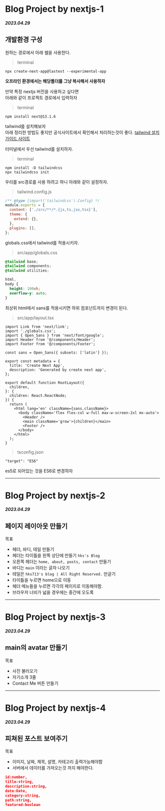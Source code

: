 # Blog Project by nextjs-1

##### 2023.04.29

## 개발환경 구성

원하는 경로에서 아래 쉘을 사용한다.

> terminal

```
npx create-next-app@lastest --experimental-app
```

**오프라인 환경에서는 해당폴더를 그냥 복사해서 사용하자**

만약 특정 nextjs 버전을 사용하고 싶다면  
아래와 같이 프로젝트 경로에서 입력하자

> terminal

```
npm install next@13.1.6
```

tailwind를 설치해보자  
아래 정리한 방법도 좋지만 공식사이트에서 확인해서 처리하는것이 좋다.
[tailwind 설치가이드 사이트](www.naver.com)

터미널에서 우선 tailwind를 설치하자.

> terminal

```
npm install -D tailwindcss
npx tailwindcss init
```

우리를 src경로를 사용 하려고 하니 아래와 같이 설정하자.

> tailwind.config.js

```js
/** @type {import('tailwindcss').Config} */
module.exports = {
  content: ['./src/**/*.{js,ts,jsx,tsx}'],
  theme: {
    extend: {},
  },
  plugins: [],
};
```

globals.css에서 tailwind를 적용시키자.

> src/app/globals.css

```css
@tailwind base;
@tailwind components;
@tailwind utilities;

html,
body {
  height: 100vh;
  overflow-y: auto;
}
```

최상위 html에서 sans를 적용시키면 하위 컴포넌트까지 변경이 된다.

> src/app/layout.tsx

```tsx
import Link from 'next/link';
import './globals.css';
import { Open_Sans } from 'next/font/google';
import Header from '@/components/Header';
import Footer from '@/components/Footer';

const sans = Open_Sans({ subsets: ['latin'] });

export const metadata = {
  title: 'Create Next App',
  description: 'Generated by create next app',
};

export default function RootLayout({
  children,
}: {
  children: React.ReactNode;
}) {
  return (
    <html lang='en' className={sans.className}>
      <body className='flex flex-col w-full max-w-screen-2xl mx-auto'>
        <Header />
        <main className='grow'>{children}</main>
        <Footer />
      </body>
    </html>
  );
}
```

> tsconfig.json

```
"target": "ES6"
```

es5로 되어있는 것을 ES6로 변경하자

---

# Blog Project by nextjs-2

##### 2023.04.29

## 페이지 레이아웃 만들기

목표

- 헤더, 바디, 테일 만들기
- 헤더는 타이틀을 왼쪽 상단에 만들기 `hks's Blog`
- 오른쪽 헤더는 `home, about, posts, contact` 만들기
- 바디는 `main` 이라는 글자 나오기
- 테일은 `hks713's blog | All Right Reserved.` 만글기
- 타이틀을 누르면 home으로 이동
- 헤더 메뉴들을 누르면 각각의 페이지로 이동해야함.
- 브라우저 너비가 넓을 경우에는 중간에 오도록

---

# Blog Project by nextjs-3

##### 2023.04.29

## main의 avatar 만들기

목표

- 사진 불러오기
- 자기소개 3줄
- Contact Me 버튼 만들기

---

# Blog Project by nextjs-4

##### 2023.04.29

## 피쳐된 포스트 보여주기

목표

- 이미지, 날짜, 제목, 설명, 카테고리 출력가능해야함
- 서버에서 데이터를 가져오는것 까지 해야한다.

```json
id:number,
title:string,
description:string,
date:Date,
category:string,
path:string,
featured:boolean
```
